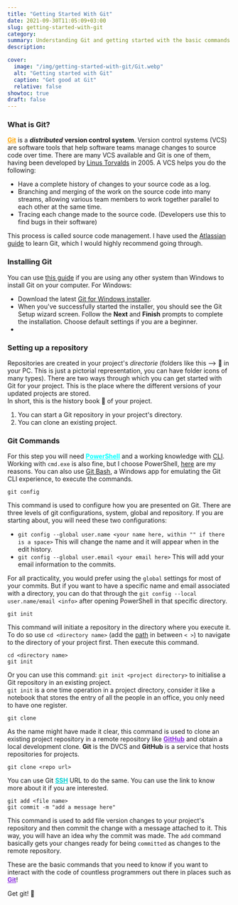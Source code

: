 ```yaml
---
title: "Getting Started With Git"
date: 2021-09-30T11:05:09+03:00
slug: getting-started-with-git
category: 
summary: Understanding Git and getting started with the basic commands on Git-Bash. This is a short introduction to Git, which you would have heard of on various forums if you are a beginner in coding and have been actively consuming lots of tutorials.
description:

cover:
  image: "/img/getting-started-with-git/Git.webp"
  alt: "Getting started with Git"
  caption: "Get good at Git"
  relative: false
showtoc: true
draft: false
---
```


### What is Git?

<a href ="https://git-scm.com/" style="color:orange;" target = "_blank"><b>Git</b></a> is a ***distributed*** **version control system**. Version control systems (VCS) are software tools that help software teams manage changes to source code over time. There are many VCS available and Git is one of them, having been developed by [Linus Torvalds](https://en.wikipedia.org/wiki/Linus_Torvalds) in 2005. A VCS helps you do the following:

- Have a complete history of changes to your source code as a log.
- Branching and merging of the work on the source code into many streams, allowing various team members to work together parallel to each other at the same time. 
- Tracing each change made to the source code. (Developers use this to find bugs in their software)

This process is called source code management. I have used the [Atlassian guide](https://www.atlassian.com/git/tutorials/what-is-version-control) to learn Git, which I would highly recommend going through. 

### Installing Git

You can use [this guide](https://www.atlassian.com/git/tutorials/install-git) if you are using any other system than Windows to install Git on your computer. For Windows:

- Download the latest [Git for Windows installer](https://git-for-windows.github.io/).
- When you've successfully started the installer, you should see the Git Setup wizard screen. Follow the **Next** and **Finish** prompts to complete the installation. Choose default settings if you are a beginner. 
- 

### Setting up a repository 

Repositories are created in your project's *directorie* (folders like this --> 📁 in your PC. This is just a pictorial representation, you can have folder icons of many types). There are two ways through which you can get started with Git for your project. This is the place where the different versions of your updated projects are stored.  
In short, this is the history book 📓 of your project. 

1. You can start a Git repository in your project's directory. 
2. You can clone an existing project. 

### Git Commands

For this step you will need <a href ="https://docs.microsoft.com/en-us/powershell/scripting/overview?view=powershell-7.1" style="color:aqua;" target = "_blank"><b>PowerShell</b></a> and a working knowledge with [CLI](https://en.wikipedia.org/wiki/Command-line_interface). Working with `cmd.exe` is also fine, but I choose PowerShell, [here](https://www.howtogeek.com/163127/how-powershell-differs-from-the-windows-command-prompt/) are my reasons. You can also use [Git Bash](https://www.atlassian.com/git/tutorials/git-bash), a Windows app for emulating the Git CLI experience, to execute the commands. 


```
git config
```

This command is used to configure how you are presented on Git. There are three levels of git configurations, system, global and repository. If you are starting about, you will need these two configurations:

- `git config --global user.name <your name here, within "" if there is a space>` This will change the name and it will appear when in the edit history.
- `git config --global user.email <your email here>` This will add your email information to the commits. 

For all practicality, you would prefer using the `global` settings for most of your commits. But if you want to have a specific name and email associated with a directory, you can do that through the `git config --local user.name/email <info>` after opening PowerShell in that specific directory.

```
git init
```
This command will initiate a repository in the directory where you execute it. To do so use `cd <directory name>` (add the [path](https://docs.microsoft.com/en-us/dotnet/standard/io/file-path-formats) in between `< >`) to navigate to the directory of your project first.  Then execute this command. 

```
cd <directory name>
git init
```
Or you can use this command: `git init <project directory>` to initialise a Git repository in an existing project.  
`git init` is a one time operation in a project directory, consider it like a notebook that stores the entry of all the people in an office, you only need to have one register. 


```
git clone
```
As the name might have made it clear, this command is used to clone an existing project repository in a remote repository like <a href ="https://github.com/" style="color: BlueViolet;" target = "_blank"><b>GitHub</b></a> and obtain a local development clone. **Git** is the DVCS and **GitHub** is a service that hosts repositories for projects.  

```
git clone <repo url>
```
You can use Git <a href ="https://www.atlassian.com/git/tutorials/git-ssh" style="color: DarkTurquoise;" target = "_blank"><b>SSH</b></a> URL to do the same. You can use the link to know more about it if you are interested.  

```
git add <file name>
git commit -m "add a message here"
```
This command is used to add file version changes to your project's repository and then commit the change with a message attached to it. This way, you will have an idea why the commit was made. The `add` command basically gets your changes ready for being `committed` as changes to the remote repository. 

These are the basic commands that you need to know if you want to interact with the code of countless programmers out there in places such as <a href ="https://github.com/" style="color: BlueViolet;" target = "_blank"><b>Git</b></a>!  

Get git! 🚀



